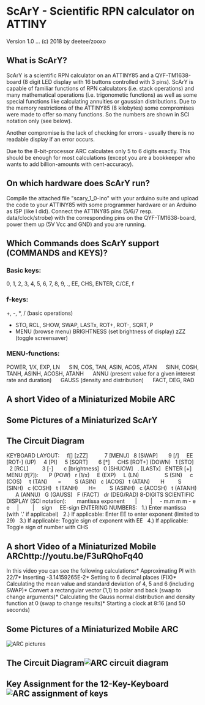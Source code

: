 # ScArY - Scientific RPN calculator on ATTINY
Version 1.0 ... (c) 2018 by deetee/zooxo

## What is ScArY?
ScArY is a scientific RPN calculator on an ATTINY85 and a  QYF-TM1638-board (8 digit LED display with 16 buttons controlled with 3 pins). ScArY is capable of familiar functions of RPN calculators (i.e. stack operations) and many mathematical operations (i.e. trigonometic functions) as well as some special functions like calculating annuities or gaussian distributions.
Due to the memory restrictions of the ATTINY85 (8 kilobytes) some compromises were  made to offer so many functions. So the numbers are shown in SCI notation only (see below).

Another compromise is the lack of checking for errors - usually there is no readable display  if an error occurs.

Due to the 8-bit-processor ARC calculates only 5 to 6 digits exactly. This should be enough for most calculations (except you are a bookkeeper who wants to add billion-amounts with cent-accuracy).

## On which hardware does ScArY run?
Compile the attached file "scary_1_0-ino" with your arduino suite and upload the code to your ATTINY85 with some programmer hardware or an Arduino as ISP (like I did). Connect the ATTINY85 pins (5/6/7 resp. data/clock/strobe) with the corresponding pins on the QYF-TM1638-board, power them up (5V Vcc and GND) and you are running.

## Which Commands does ScArY support (COMMANDS and KEYS)?    
### Basic keys:
0, 1, 2, 3, 4, 5, 6, 7, 8, 9, ., EE, CHS, ENTER, C/CE, f
### f-keys:
+, -, *, / (basic operations)
* STO, RCL, SHOW, SWAP, LASTx, ROT+, ROT-, SQRT, P
* MENU (browse menu)
BRIGHTNESS (set brightness of display)
zZZ (toggle screensaver)
### MENU-functions:
POWER, 1/X, EXP, LN      SIN, COS, TAN, ASIN, ACOS, ATAN      SINH, COSH, TANH, ASINH, ACOSH, ATANH      ANNU (present value for a given interest rate and duration)      GAUSS (density and distribution)      FACT, DEG, RAD

## A short Video of a Miniaturized Mobile ARC
## Some Pictures of a Miniaturized ScArY
## The Circuit Diagram







KEYBOARD LAYOUT:     f[] [zZZ]           7 [MENU]    8 [SWAP]        9 [/]      EE [ROT-] (UP)     4 [PI]      5 [SQRT]        6 [*]     CHS [ROT+] (DOWN)   1 [STO]     2 [RCL]         3 [-]       c [brightness]    0 [SHUOW]   . [LASTx]   ENTER [+]  MENU (f[7]):       P (POW)    r (1/x)     E (EXP)     L  (LN)                  S (SIN)     c (COS)     t  (TAN)       =          S (ASIN)    c (ACOS)    t  (ATAN)       H          S (SINH)    c (COSH)    t  (TANH)       H=         S (ASINH)   c (ACOSH)   t  (ATANH)       A (ANNU)   G (GAUSS)   F (FACT)    dr (DEG/RAD)  8-DIGITS SCIENTIFIC DISPLAY (SCI notation):       mantissa  exponent       |         |     - m.m m m - e e     |         |     sign      EE-sign  ENTERING NUMBERS:    1.) Enter mantissa (with '.' if applicabel)    2.) If applicable: Enter EE to enter exponent (limited to 29)    3.) If applicable: Toggle sign of exponent with EE    4.) If applicable: Toggle sign of number with CHS  
 
 

## A short Video of a Miniaturized Mobile ARChttp://youtu.be/F3uRQhoFq40
In this video you can see the following calculations:* Approximating PI with 22/7* Inserting -3.14159265E-2* Setting to 6 decimal places (FIX)* Calculating the mean value and standard deviation of 4, 5 and 6 (including SWAP)* Convert a rectangular vector (1,1) to polar and back (swap to change arguments)* Calculating the Gauss normal distribution and density function at 0 (swap to change results)* Starting a clock at 8:16 (and 50 seconds)
## Some Pictures of a Miniaturized Mobile ARC
![ARC pictures](https://cloud.githubusercontent.com/assets/16148023/18578469/618225e8-7bf0-11e6-8ab1-5494e8903779.jpg "pictures")
## The Circuit Diagram![ARC circuit diagram](https://cloud.githubusercontent.com/assets/16148023/18578474/65d0e99a-7bf0-11e6-9758-1d2680048e55.png "circuit")
## Key Assignment for the 12-Key-Keyboard![ARC assignment of keys](https://cloud.githubusercontent.com/assets/16148023/18578478/6a3a0458-7bf0-11e6-8bd6-32abda655e6e.png "keys")
